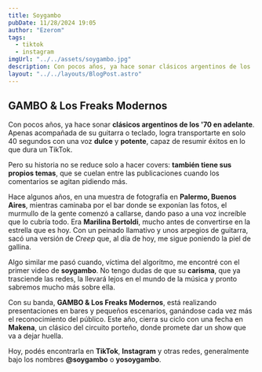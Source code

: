 ```yaml
---
title: Soygambo
pubDate: 11/28/2024 19:05
author: "Ezerom"
tags:
  - tiktok
  - instagram
imgUrl: "../../assets/soygambo.jpg"
description: Con pocos años, ya hace sonar clásicos argentinos de los '70 en adelante. Apenas acompañada de su guitarra o teclado, logra transportarte en solo 40 segundos con una voz dulce y potente, capaz de resumir éxitos en lo que dura un TikTok.
layout: "../../layouts/BlogPost.astro"
---
```


## GAMBO & Los Freaks Modernos

Con pocos años, ya hace sonar **clásicos argentinos de los '70 en adelante**. Apenas acompañada de su guitarra o teclado, logra transportarte en solo 40 segundos con una voz **dulce** y **potente**, capaz de resumir éxitos en lo que dura un TikTok.

Pero su historia no se reduce solo a hacer covers: **también tiene sus propios temas**, que se cuelan entre las publicaciones cuando los comentarios se agitan pidiendo más.

Hace algunos años, en una muestra de fotografía en **Palermo, Buenos Aires**, mientras caminaba por el bar donde se exponían las fotos, el murmullo de la gente comenzó a callarse, dando paso a una voz increíble que lo cubría todo. Era **Marilina Bertoldi**, mucho antes de convertirse en la estrella que es hoy. Con un peinado llamativo y unos arpegios de guitarra, sacó una versión de _Creep_ que, al día de hoy, me sigue poniendo la piel de gallina.

Algo similar me pasó cuando, víctima del algoritmo, me encontré con el primer video de **soygambo**. No tengo dudas de que su **carisma**, que ya trasciende las redes, la llevará lejos en el mundo de la música y pronto sabremos mucho más sobre ella.

Con su banda, **GAMBO & Los Freaks Modernos**, está realizando presentaciones en bares y pequeños escenarios, ganándose cada vez más el reconocimiento del público. Este año, cierra su ciclo con una fecha en **Makena**, un clásico del circuito porteño, donde promete dar un show que va a dejar huella.

Hoy, podés encontrarla en **TikTok**, **Instagram** y otras redes, generalmente bajo los nombres **@soygambo** o **yosoygambo**.
